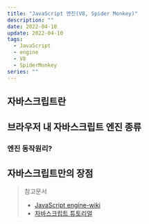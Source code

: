 ```yaml
---
title: "JavaScript 엔진(V8, Spider Monkey)"
description: ""
date: 2022-04-10
update: 2022-04-10
tags:
  - JavaScript
  - engine
  - V8
  - SpiderMonkey
series: ""
---
```


## 자바스크립트란 

## 브라우저 내 자바스크립트 엔진 종류

### 엔진 동작원리?

## 자바스크립트만의 장점

> 참고문서
> - [JavaScript engine-wiki](https://en.wikipedia.org/wiki/JavaScript_engine)
> - [자바스크립트 튜토리얼](https://ko.javascript.info/intro)
